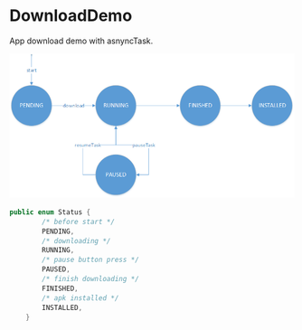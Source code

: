 # DownloadDemo
App download demo with asnyncTask.

![image](https://github.com/SenCoder/DownloadDemo/blob/master/states.png)

```java
public enum Status {
        /* before start */
        PENDING,
        /* downloading */
        RUNNING,
        /* pause button press */
        PAUSED,
        /* finish downloading */
        FINISHED,
        /* apk installed */
        INSTALLED,
    }
```
